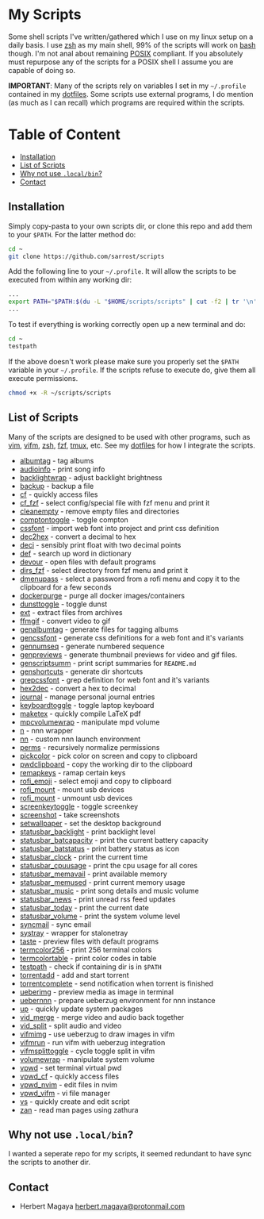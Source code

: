 # My Scripts

Some shell scripts I've written/gathered which I use on my linux setup on a daily basis. I use [zsh](https://wiki.archlinux.org/index.php/Zsh) as my main shell, 99% of the scripts will work on [bash](https://wiki.archlinux.org/index.php/Bash) though. I'm not anal about remaining [POSIX](https://en.wikipedia.org/wiki/POSIX) compliant. If you absolutely must repurpose any of the scripts for a POSIX shell I assume you are capable of doing so.

**IMPORTANT**: Many of the scripts rely on variables I set in my `~/.profile` contained in my [dotfiles](https://github.com/sarrost/dotfiles). Some scripts use external programs, I do mention (as much as I can recall) which programs are required within the scripts.

# Table of Content

* [Installation](#installation)
* [List of Scripts](#list-of-scripts)
* [Why not use `.local/bin`?](#why-not-use-localbin)
* [Contact](#contact)

## Installation

Simply copy-pasta to your own scripts dir, or clone this repo and add them to your `$PATH`. For the latter method do:
```bash
cd ~
git clone https://github.com/sarrost/scripts
```

Add the following line to your `~/.profile`. It will allow the scripts to be executed from within any working dir:
```bash
...
export PATH="$PATH:$(du -L "$HOME/scripts/scripts" | cut -f2 | tr '\n' ':' | sed 's/:*$//')"
...
```

To test if everything is working correctly open up a new terminal and do:
```bash
cd ~
testpath
```

If the above doesn't work please make sure you properly set the `$PATH` variable in your `~/.profile`. If the scripts refuse to execute do, give them all execute permissions.
```bash
chmod +x -R ~/scripts/scripts
```

## List of Scripts

Many of the scripts are designed to be used with other programs, such as [vim](https://wiki.archlinux.org/index.php/Vim), [vifm](https://wiki.archlinux.org/index.php/Vifm), [zsh](https://wiki.archlinux.org/index.php/Zsh), [fzf](https://wiki.archlinux.org/index.php/Fzf), [tmux](https://wiki.archlinux.org/index.php/Tmux), etc. See my [dotfiles](https://github.com/sarrost/dotfiles) for how I integrate the scripts.

- [albumtag](https://github.com/sarrost/scripts/blob/master/scripts/albumtag?ts=2) - tag albums
- [audioinfo](https://github.com/sarrost/scripts/blob/master/scripts/audioinfo?ts=2) - print song info
- [backlightwrap](https://github.com/sarrost/scripts/blob/master/scripts/backlightwrap?ts=2) - adjust backlight brightness 
- [backup](https://github.com/sarrost/scripts/blob/master/scripts/backup?ts=2) - backup a file
- [cf](https://github.com/sarrost/scripts/blob/master/scripts/cf?ts=2) - quickly access files
- [cf_fzf](https://github.com/sarrost/scripts/blob/master/scripts/fzf/cf_fzf?ts=2) - select config/special file with fzf menu and print it
- [cleanempty](https://github.com/sarrost/scripts/blob/master/scripts/cleanempty?ts=2) - remove empty files and directories
- [comptontoggle](https://github.com/sarrost/scripts/blob/master/scripts/comptontoggle?ts=2) - toggle compton
- [cssfont](https://github.com/sarrost/scripts/blob/master/scripts/cssfont?ts=2) - import web font into project and print css definition
- [dec2hex](https://github.com/sarrost/scripts/blob/master/scripts/dec2hex?ts=2) - convert a decimal to hex
- [deci](https://github.com/sarrost/scripts/blob/master/scripts/deci?ts=2) - sensibly print float with two decimal points
- [def](https://github.com/sarrost/scripts/blob/master/scripts/def?ts=2) - search up word in dictionary
- [devour](https://github.com/sarrost/scripts/blob/master/scripts/devour?ts=2) - open files with default programs
- [dirs_fzf](https://github.com/sarrost/scripts/blob/master/scripts/fzf/dirs_fzf?ts=2) - select directory from fzf menu and print it
- [dmenupass](https://github.com/sarrost/scripts/blob/master/scripts/dmenu/dmenu_pass?ts=2) - select a password from a rofi menu and copy it to the clipboard for a few seconds
- [dockerpurge](https://github.com/sarrost/scripts/blob/master/scripts/dockerpurge?ts=2) - purge all docker images/containers
- [dunsttoggle](https://github.com/sarrost/scripts/blob/master/scripts/dunsttoggle?ts=2) - toggle dunst
- [ext](https://github.com/sarrost/scripts/blob/master/scripts/ext?ts=2) - extract files from archives
- [ffmgif](https://github.com/sarrost/scripts/blob/master/scripts/ffmgif?ts=2) - convert video to gif
- [genalbumtag](https://github.com/sarrost/scripts/blob/master/scripts/genalbumtag?ts=2) - generate files for tagging albums
- [gencssfont](https://github.com/sarrost/scripts/blob/master/scripts/gencssfont?ts=2) - generate css definitions for a web font and it's variants
- [gennumseq](https://github.com/sarrost/scripts/blob/master/scripts/gennumseq?ts=2) - generate numbered sequence
- [genpreviews](https://github.com/sarrost/scripts/blob/master/scripts/genpreviews?ts=2) - generate thumbnail previews for video and gif files.
- [genscriptsumm](https://github.com/sarrost/scripts/blob/master/scripts/genscriptsumm?ts=2) - print script summaries for `README.md`
- [genshortcuts](https://github.com/sarrost/scripts/blob/master/scripts/genshortcuts?ts=2) - generate dir shortcuts
- [grepcssfont](https://github.com/sarrost/scripts/blob/master/scripts/grepcssfont?ts=2) - grep definition for web font and it's variants
- [hex2dec](https://github.com/sarrost/scripts/blob/master/scripts/hex2dec?ts=2) - convert a hex to decimal
- [journal](https://github.com/sarrost/scripts/blob/master/scripts/journal?ts=2) - manage personal journal entries
- [keyboardtoggle](https://github.com/sarrost/scripts/blob/master/scripts/keyboardtoggle?ts=2) - toggle laptop keyboard
- [maketex](https://github.com/sarrost/scripts/blob/master/scripts/maketex?ts=2) - quickly compile LaTeX pdf
- [mpcvolumewrap](https://github.com/sarrost/scripts/blob/master/scripts/mpcvolumewrap?ts=2) - manipulate mpd volume
- [n](https://github.com/sarrost/scripts/blob/master/scripts/n?ts=2) - nnn wrapper
- [nn](https://github.com/sarrost/scripts/blob/master/scripts/nn?ts=2) - custom nnn launch environment
- [perms](https://github.com/sarrost/scripts/blob/master/scripts/perms?ts=2) - recursively normalize permissions
- [pickcolor](https://github.com/sarrost/scripts/blob/master/scripts/pickcolor?ts=2) - pick color on screen and copy to clipboard
- [pwdclipboard](https://github.com/sarrost/scripts/blob/master/scripts/pwdclipboard?ts=2) - copy the working dir to the clipboard
- [remapkeys](https://github.com/sarrost/scripts/blob/master/scripts/remapkeys?ts=2) - ramap certain keys
- [rofi_emoji](https://github.com/sarrost/scripts/blob/master/scripts/dmenu/dmenu_emoji?ts=2) - select emoji and copy to clipboard
- [rofi_mount](https://github.com/sarrost/scripts/blob/master/scripts/dmenu/dmenu_mount?ts=2) - mount usb devices
- [rofi_mount](https://github.com/sarrost/scripts/blob/master/scripts/dmenu/dmenu_umount?ts=2) - unmount usb devices
- [screenkeytoggle](https://github.com/sarrost/scripts/blob/master/scripts/screenkeytoggle?ts=2) - toggle screenkey
- [screenshot](https://github.com/sarrost/scripts/blob/master/scripts/screenshot?ts=2) - take screenshots
- [setwallpaper](https://github.com/sarrost/scripts/blob/master/scripts/setwallpaper?ts=2) - set the desktop background
- [statusbar_backlight](https://github.com/sarrost/scripts/blob/master/scripts/statusbar/statusbar_backlight?ts=2) - print backlight level
- [statusbar_batcapacity](https://github.com/sarrost/scripts/blob/master/scripts/statusbar/statusbar_batcapacity?ts=2) - print the current battery capacity 
- [statusbar_batstatus](https://github.com/sarrost/scripts/blob/master/scripts/statusbar/statusbar_batstatus?ts=2) - print battery status as icon
- [statusbar_clock](https://github.com/sarrost/scripts/blob/master/scripts/statusbar/statusbar_clock?ts=2) - print the current time
- [statusbar_cpuusage](https://github.com/sarrost/scripts/blob/master/scripts/statusbar/statusbar_cpuusage?ts=2) - print the cpu usage for all cores
- [statusbar_memavail](https://github.com/sarrost/scripts/blob/master/scripts/statusbar/statusbar_memavail?ts=2) - print available memory
- [statusbar_memused](https://github.com/sarrost/scripts/blob/master/scripts/statusbar/statusbar_memused?ts=2) - print current memory usage
- [statusbar_music](https://github.com/sarrost/scripts/blob/master/scripts/statusbar/statusbar_music?ts=2) - print song details and music volume
- [statusbar_news](https://github.com/sarrost/scripts/blob/master/scripts/statusbar/statusbar_news?ts=2) - print unread rss feed updates
- [statusbar_today](https://github.com/sarrost/scripts/blob/master/scripts/statusbar/statusbar_today?ts=2) - print the current date
- [statusbar_volume](https://github.com/sarrost/scripts/blob/master/scripts/statusbar/statusbar_volume?ts=2) - print the system volume level
- [syncmail](https://github.com/sarrost/scripts/blob/master/scripts/syncmail?ts=2) - sync email
- [systray](https://github.com/sarrost/scripts/blob/master/scripts/systray?ts=2) - wrapper for stalonetray
- [taste](https://github.com/sarrost/scripts/blob/master/scripts/taste?ts=2) - preview files with default programs
- [termcolor256](https://github.com/sarrost/scripts/blob/master/scripts/termcolor?ts=2) - print 256 terminal colors
- [termcolortable](https://github.com/sarrost/scripts/blob/master/scripts/termcolortable?ts=2) - print color codes in table
- [testpath](https://github.com/sarrost/scripts/blob/master/scripts/testpath?ts=2) - check if containing dir is in `$PATH`
- [torrentadd](https://github.com/sarrost/scripts/blob/master/scripts/torrentadd?ts=2) - add and start torrent
- [torrentcomplete](https://github.com/sarrost/scripts/blob/master/scripts/torrentcomplete?ts=2) - send notification when torrent is finished
- [ueberimg](https://github.com/sarrost/scripts/blob/master/scripts/ueberimg?ts=2) - preview media as image in terminal
- [uebernnn](https://github.com/sarrost/scripts/blob/master/scripts/uebernnn?ts=2) - prepare ueberzug environment for nnn instance
- [up](https://github.com/sarrost/scripts/blob/master/scripts/up?ts=2) - quickly update system packages
- [vid_merge](https://github.com/sarrost/scripts/blob/master/scripts/video_editing/vid_merge?ts=2) - merge video and audio back together
- [vid_split](https://github.com/sarrost/scripts/blob/master/scripts/video_editing/vid_split?ts=2) - split audio and video
- [vifmimg](https://github.com/sarrost/scripts/blob/master/scripts/vifmimg?ts=2) - use ueberzug to draw images in vifm
- [vifmrun](https://github.com/sarrost/scripts/blob/master/scripts/vifmrun?ts=2) - run vifm with ueberzug integration
- [vifmsplittoggle](https://github.com/sarrost/scripts/blob/master/scripts/vifmsplittoggle?ts=2) - cycle toggle split in vifm
- [volumewrap](https://github.com/sarrost/scripts/blob/master/scripts/volumewrap?ts=2) - manipulate system volume
- [vpwd](https://github.com/sarrost/scripts/blob/master/scripts/vpwd_wrappers/vpwd?ts=2) - set terminal virtual pwd
- [vpwd_cf](https://github.com/sarrost/scripts/blob/master/scripts/vpwd_wrappers/vpwd_cf?ts=2) - quickly access files
- [vpwd_nvim](https://github.com/sarrost/scripts/blob/master/scripts/vpwd_wrappers/vpwd_nvim?ts=2) - edit files in nvim
- [vpwd_vifm](https://github.com/sarrost/scripts/blob/master/scripts/vpwd_wrappers/vpwd_vifm?ts=2) - vi file manager
- [vs](https://github.com/sarrost/scripts/blob/master/scripts/vs?ts=2) - quickly create and edit script
- [zan](https://github.com/sarrost/scripts/blob/master/scripts/zan?ts=2) - read man pages using zathura

## Why not use `.local/bin`?

I wanted a seperate repo for my scripts, it seemed redundant to have sync the scripts to another dir.

## Contact

* Herbert Magaya <herbert.magaya@protonmail.com>
